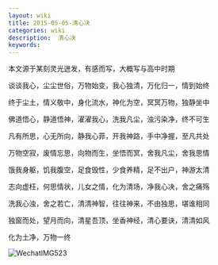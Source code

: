 ```yaml
---
layout: wiki
title: 2015-05-05-清心决
categories: wiki
description:  清心决
keywords: 
---
```


本文源于某刻灵光迸发，有感而写，大概写与高中时期



谈谈我心，尘尘世俗，万物始变，我心独清，万化归一，情到始终

终于尘土，情义敬中，身化流水，神化为空，冥冥万物，独静坐中

佛道悟心，静道悟神，濯濯我心，洗我凡尘，浊污染净，终不可生

凡有所思，心无所向，静我心菲，开我神路，手中净握，至凡共处

万物空寂，废情忘思，向物而生，坐悟而冥，舍我凡尘，舍我思情

饿我身躯，饥我腹空，足食毁性，少食养精，足不出户，神游太清

志向虚枉，何思情状，儿女之情，化为清场，净我心决，舍之痛殇

洗我心浊，舍之若亡，清清神智，往往神来，不由独思，堪谁相同

独窗而处，望月而向，清星吾顶，坐香神经，清心要诀，清清如风

化为土净，万物一终



![WechatIMG523](http://beangogo.cn/assets/images/artcles/2023-01-16-清心决.assets/WechatIMG523.jpeg)

